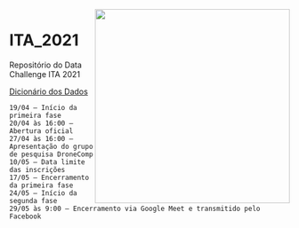  <img src="https://user-images.githubusercontent.com/53838883/115926239-e7ebce00-a458-11eb-832e-9c5efe3fe16f.png" min-width="350px" max-width="450px" width="350px" top= "0 px" align="right">

# ITA_2021
Repositório do Data Challenge ITA 2021

[Dicionário dos Dados](https://www.youtube.com/watch?v=qn70jEh_DIk&t=201s&ab_channel=DataScienceChallengeITA)

`19/04 – Início da primeira fase`\
`20/04 às 16:00 – Abertura oficial`\
`27/04 às 16:00 – Apresentação do grupo de pesquisa DroneComp`\
`10/05 – Data limite das inscrições`\
`17/05 – Encerramento da primeira fase`\
`24/05 – Início da segunda fase`\
`29/05 às 9:00 – Encerramento via Google Meet e transmitido pelo Facebook`

